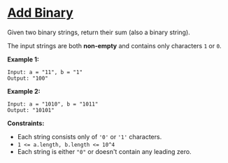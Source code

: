 # [Add Binary](https://leetcode.com/explore/challenge/card/july-leetcoding-challenge/546/week-3-july-15th-july-21st/3395/)

Given two binary strings, return their sum (also a binary string).

The input strings are both **non-empty** and contains only characters `1` or `0`.

**Example 1:**

```
Input: a = "11", b = "1"
Output: "100"
```

**Example 2:**

```
Input: a = "1010", b = "1011"
Output: "10101"
```

**Constraints:**

-   Each string consists only of `'0'` or `'1'` characters.
-   `1 <= a.length, b.length <= 10^4`
-   Each string is either `"0"` or doesn't contain any leading zero.
